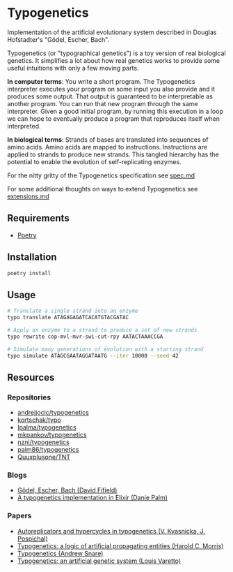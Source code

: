 # Typogenetics

Implementation of the artificial evolutionary system described in Douglas Hofstadter's "Gödel, Escher, Bach".

Typogenetics (or "typographical genetics") is a toy version of real biological genetics. It simplifies a lot about how real genetics works to provide some useful intuitions with only a few moving parts.

**In computer terms**: You write a short program. The Typogenetics interpreter executes your program on some input you also provide and it produces some output. That output is guaranteed to be interpretable as another program. You can run that new program through the same interpreter. Given a good initial program, by running this execution in a loop we can hope to eventually produce a program that reproduces itself when interpreted.

**In biological terms**: Strands of bases are translated into sequences of amino acids. Amino acids are mapped to instructions. Instructions are applied to strands to produce new strands. This tangled hierarchy has the potential to enable the evolution of self-replicating enzymes.

For the nitty gritty of the Typogenetics specification see [spec.md](spec.md)

For some additional thoughts on ways to extend Typogenetics see [extensions.md](extensions.md)

## Requirements

- [Poetry](https://python-poetry.org/)

## Installation

```bash
poetry install
```

## Usage

```bash
# Translate a single strand into an enzyme
typo translate ATAGAGAGATCACATGTACGATAC

# Apply an enzyme to a strand to produce a set of new strands
typo rewrite cop-mvl-mvr-swi-cut-rpy AATACTAAACCGA

# Simulate many generations of evolution with a starting strand
typo simulate ATAGCGAATAGGATAATG --iter 10000 --seed 42
```

## Resources

### Repositories

- [andrejjocic/typogenetics](https://github.com/andrejjocic/typogenetics)
- [kortschak/typo](https://github.com/kortschak/typo)
- [lpalma/typogenetics](https://github.com/lpalma/typogenetics)
- [mkpankov/typogenetics](https://github.com/mkpankov/typogenetics)
- [nzni/typogenetics](https://github.com/nzni/typogenetics)
- [palm86/typogenetics](https://github.com/palm86/typogenetics)
- [Quuxplusone/TNT](https://github.com/Quuxplusone/TNT)

### Blogs

- [Gödel, Escher, Bach (David Fifield)](https://www.bamsoftware.com/hacks/geb)
- [A typogenetics implementation in Elixir (Danie Palm)](https://dev.to/palm86/a-typogenetics-implementation-in-elixir-1jfg)

### Papers

- [Autoreplicators and hypercycles in typogenetics (V. Kvasnicka, J. Pospichal)](https://www.sciencedirect.com/science/article/abs/pii/S016612800100464X)
- [Typogenetics: a logic of artificial propagating entities (Harold C. Morris)](https://open.library.ubc.ca/media/stream/pdf/831/1.0106810/1)
- [Typogenetics (Andrew Snare)](https://www.csse.monash.edu.au/hons/projects/1999/Andrew.Snare/thesis.pdf)
- [Typogenetics: an artificial genetic system (Louis Varetto)](https://pubmed.ncbi.nlm.nih.gov/8474250/)
